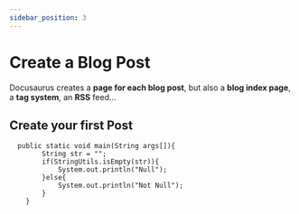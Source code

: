 ```yaml
---
sidebar_position: 3
---
```


# Create a Blog Post

Docusaurus creates a **page for each blog post**, but also a **blog index page**, a **tag system**, an **RSS** feed...

## Create your first Post

```
  public static void main(String args[]){
        String str = "";
        if(StringUtils.isEmpty(str)){
            System.out.println("Null");
        }else{
            System.out.println("Not Null");
        }
    }
```
